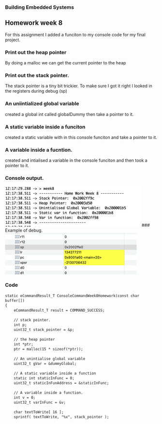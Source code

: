 ### Building Embedded Systems

## Homework week 8

For this assignment I added a funciton to my console code for my final project. 

### Print out the heap pointer
By doing a malloc we can get the current pointer to the heap

### Print out the stack pointer. 
The stack pointer is a tiny bit trickier. To make sure I got it right I looked in the registers during debug (sp)

### An uniintialized global variable
created a global int called globalDummy then take a pointer to it. 

### A static variable inside a funciton 
created a static variable with in this console funciton and take a pointer to it. 

### A variable inside a fucntion. 
created and intialised a variable in the console funciton and then took a pointer to it. 

### Console output. 
<img src="https://github.com/error404notfound/making-embedded-systems-homework/blob/main/homework_week_8/assets/Screen%20Shot%202022-05-20%20at%2012.17.55%20PM.png" alt="Console output" >
### Example of debug. 

<img src="https://github.com/error404notfound/making-embedded-systems-homework/blob/main/homework_week_8/assets/Screen%20Shot%202022-05-19%20at%207.36.52%20PM.png" alt="Debug console output" >

### Code
```
static eCommandResult_T ConsoleCommandWeek8Homework(const char buffer[])
{
	eCommandResult_T result = COMMAND_SUCCESS;

	// stack pointer.
	int p;
	uint32_t stack_pointer = &p;

	// the heap pointer
	int *ptr;
	ptr = malloc(15 * sizeof(*ptr));

	// An unintialise global variable
	uint32_t gVar = &dummyGlobal;

	// A static variable inside a function
	static int staticInFunc = 0;
	uint32_t staticInFunAddress = &staticInFunc;

	// A variable inside a function.
	int v = 0;
	uint32_t varInFunc = &v;

	char textToWrite[ 16 ];
	sprintf( textToWrite, "%x", stack_pointer );
  ```
  

